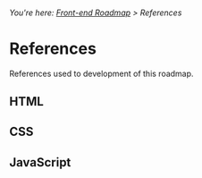 ###### You're here: [Front-end Roadmap](/) > References

# References

References used to development of this roadmap. 

## HTML

## CSS

## JavaScript
